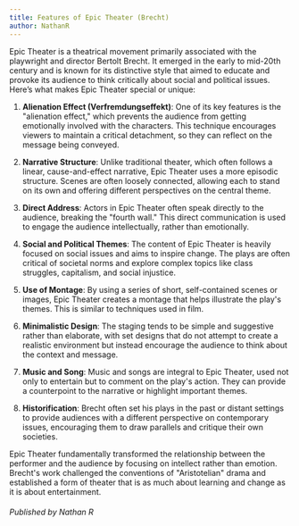 ```yaml
---
title: Features of Epic Theater (Brecht)
author: NathanR
---
```

Epic Theater is a theatrical movement primarily associated with the playwright and director Bertolt Brecht. It emerged in the early to mid-20th century and is known for its distinctive style that aimed to educate and provoke its audience to think critically about social and political issues. Here’s what makes Epic Theater special or unique:

1. **Alienation Effect (Verfremdungseffekt)**: One of its key features is the "alienation effect," which prevents the audience from getting emotionally involved with the characters. This technique encourages viewers to maintain a critical detachment, so they can reflect on the message being conveyed.

2. **Narrative Structure**: Unlike traditional theater, which often follows a linear, cause-and-effect narrative, Epic Theater uses a more episodic structure. Scenes are often loosely connected, allowing each to stand on its own and offering different perspectives on the central theme.

3. **Direct Address**: Actors in Epic Theater often speak directly to the audience, breaking the "fourth wall." This direct communication is used to engage the audience intellectually, rather than emotionally.

4. **Social and Political Themes**: The content of Epic Theater is heavily focused on social issues and aims to inspire change. The plays are often critical of societal norms and explore complex topics like class struggles, capitalism, and social injustice.

5. **Use of Montage**: By using a series of short, self-contained scenes or images, Epic Theater creates a montage that helps illustrate the play's themes. This is similar to techniques used in film.

6. **Minimalistic Design**: The staging tends to be simple and suggestive rather than elaborate, with set designs that do not attempt to create a realistic environment but instead encourage the audience to think about the context and message.

7. **Music and Song**: Music and songs are integral to Epic Theater, used not only to entertain but to comment on the play's action. They can provide a counterpoint to the narrative or highlight important themes.

8. **Historification**: Brecht often set his plays in the past or distant settings to provide audiences with a different perspective on contemporary issues, encouraging them to draw parallels and critique their own societies.

Epic Theater fundamentally transformed the relationship between the performer and the audience by focusing on intellect rather than emotion. Brecht's work challenged the conventions of "Aristotelian" drama and established a form of theater that is as much about learning and change as it is about entertainment.




###### Published by Nathan R
